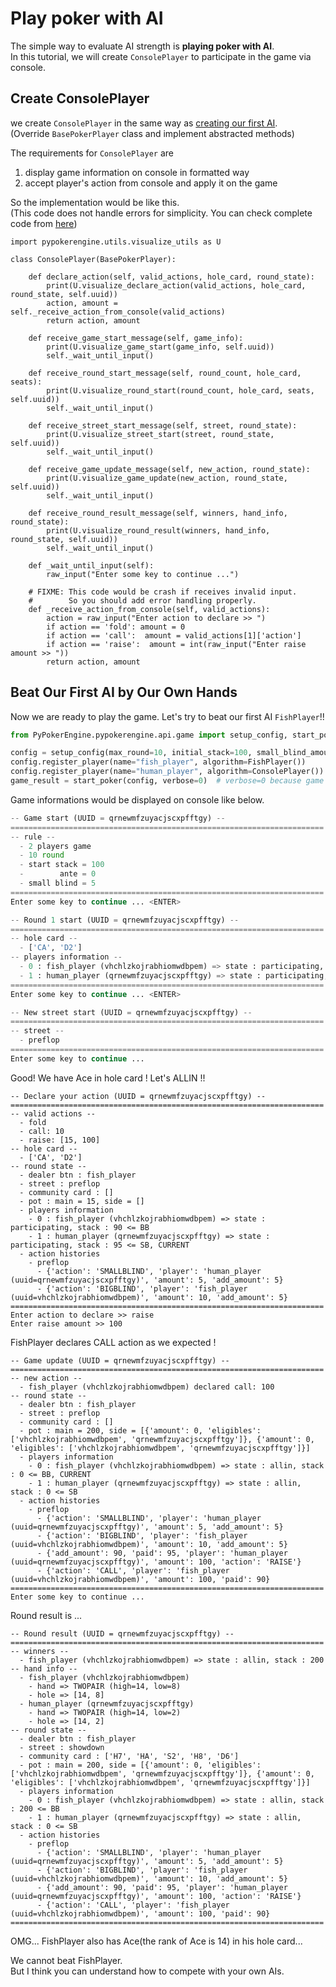 # Play poker with AI
The simple way to evaluate AI strength is **playing poker with AI**.  
In this tutorial, we will create `ConsolePlayer` to participate in the game via console.  

## Create ConsolePlayer
we create `ConsolePlayer` in the same way as [creating our first AI](../index.md).  
(Override `BasePokerPlayer` class and implement abstracted methods)

The requirements for `ConsolePlayer` are

1. display game information on console in formatted way
2. accept player's action from console and apply it on the game

So the implementation would be like this.  
(This code does not handle errors for simplicity.
You can check complete code from [here](https://github.com/ishikota/PyPokerEngine/blob/master/examples/players/console_player.py))

```
import pypokerengine.utils.visualize_utils as U

class ConsolePlayer(BasePokerPlayer):

    def declare_action(self, valid_actions, hole_card, round_state):
        print(U.visualize_declare_action(valid_actions, hole_card, round_state, self.uuid))
        action, amount = self._receive_action_from_console(valid_actions)
        return action, amount

    def receive_game_start_message(self, game_info):
        print(U.visualize_game_start(game_info, self.uuid))
        self._wait_until_input()

    def receive_round_start_message(self, round_count, hole_card, seats):
        print(U.visualize_round_start(round_count, hole_card, seats, self.uuid))
        self._wait_until_input()

    def receive_street_start_message(self, street, round_state):
        print(U.visualize_street_start(street, round_state, self.uuid))
        self._wait_until_input()

    def receive_game_update_message(self, new_action, round_state):
        print(U.visualize_game_update(new_action, round_state, self.uuid))
        self._wait_until_input()

    def receive_round_result_message(self, winners, hand_info, round_state):
        print(U.visualize_round_result(winners, hand_info, round_state, self.uuid))
        self._wait_until_input()

    def _wait_until_input(self):
        raw_input("Enter some key to continue ...")

    # FIXME: This code would be crash if receives invalid input.
    #        So you should add error handling properly.
    def _receive_action_from_console(self, valid_actions):
        action = raw_input("Enter action to declare >> ")
        if action == 'fold': amount = 0
        if action == 'call':  amount = valid_actions[1]['action']
        if action == 'raise':  amount = int(raw_input("Enter raise amount >> "))
        return action, amount
```

## Beat Our First AI by Our Own Hands
Now we are ready to play the game. Let's try to beat our first AI `FishPlayer`!!  

```python
from PyPokerEngine.pypokerengine.api.game import setup_config, start_poker

config = setup_config(max_round=10, initial_stack=100, small_blind_amount=5)
config.register_player(name="fish_player", algorithm=FishPlayer())
config.register_player(name="human_player", algorithm=ConsolePlayer())
game_result = start_poker(config, verbose=0)  # verbose=0 because game progress is visualized by ConsolePlayer
```

Game informations would be displayed on console like below.

```python
-- Game start (UUID = qrnewmfzuyacjscxpfftgy) --
======================================================================
-- rule --
  - 2 players game
  - 10 round
  - start stack = 100
  -        ante = 0
  - small blind = 5
======================================================================
Enter some key to continue ... <ENTER>

-- Round 1 start (UUID = qrnewmfzuyacjscxpfftgy) --
======================================================================
-- hole card --
  - ['CA', 'D2']
-- players information --
  - 0 : fish_player (vhchlzkojrabhiomwdbpem) => state : participating, stack : 90
  - 1 : human_player (qrnewmfzuyacjscxpfftgy) => state : participating, stack : 95
======================================================================
Enter some key to continue ... <ENTER>

-- New street start (UUID = qrnewmfzuyacjscxpfftgy) --
======================================================================
-- street --
  - preflop
======================================================================
Enter some key to continue ...
```

Good! We have Ace in hole card ! Let's ALLIN !!

```
-- Declare your action (UUID = qrnewmfzuyacjscxpfftgy) --
======================================================================
-- valid actions --
  - fold
  - call: 10
  - raise: [15, 100]
-- hole card --
  - ['CA', 'D2']
-- round state --
  - dealer btn : fish_player
  - street : preflop
  - community card : []
  - pot : main = 15, side = []
  - players information
    - 0 : fish_player (vhchlzkojrabhiomwdbpem) => state : participating, stack : 90 <= BB
    - 1 : human_player (qrnewmfzuyacjscxpfftgy) => state : participating, stack : 95 <= SB, CURRENT
  - action histories
    - preflop
      - {'action': 'SMALLBLIND', 'player': 'human_player (uuid=qrnewmfzuyacjscxpfftgy)', 'amount': 5, 'add_amount': 5}
      - {'action': 'BIGBLIND', 'player': 'fish_player (uuid=vhchlzkojrabhiomwdbpem)', 'amount': 10, 'add_amount': 5}
======================================================================
Enter action to declare >> raise
Enter raise amount >> 100
```

FishPlayer declares CALL action as we expected !
```
-- Game update (UUID = qrnewmfzuyacjscxpfftgy) --
======================================================================
-- new action --
  - fish_player (vhchlzkojrabhiomwdbpem) declared call: 100
-- round state --
  - dealer btn : fish_player
  - street : preflop
  - community card : []
  - pot : main = 200, side = [{'amount': 0, 'eligibles': ['vhchlzkojrabhiomwdbpem', 'qrnewmfzuyacjscxpfftgy']}, {'amount': 0, 'eligibles': ['vhchlzkojrabhiomwdbpem', 'qrnewmfzuyacjscxpfftgy']}]
  - players information
    - 0 : fish_player (vhchlzkojrabhiomwdbpem) => state : allin, stack : 0 <= BB, CURRENT
    - 1 : human_player (qrnewmfzuyacjscxpfftgy) => state : allin, stack : 0 <= SB
  - action histories
    - preflop
      - {'action': 'SMALLBLIND', 'player': 'human_player (uuid=qrnewmfzuyacjscxpfftgy)', 'amount': 5, 'add_amount': 5}
      - {'action': 'BIGBLIND', 'player': 'fish_player (uuid=vhchlzkojrabhiomwdbpem)', 'amount': 10, 'add_amount': 5}
      - {'add_amount': 90, 'paid': 95, 'player': 'human_player (uuid=qrnewmfzuyacjscxpfftgy)', 'amount': 100, 'action': 'RAISE'}
      - {'action': 'CALL', 'player': 'fish_player (uuid=vhchlzkojrabhiomwdbpem)', 'amount': 100, 'paid': 90}
======================================================================
Enter some key to continue ...
```

Round result is ...

```
-- Round result (UUID = qrnewmfzuyacjscxpfftgy) --
======================================================================
-- winners --
  - fish_player (vhchlzkojrabhiomwdbpem) => state : allin, stack : 200
-- hand info --
  - fish_player (vhchlzkojrabhiomwdbpem)
    - hand => TWOPAIR (high=14, low=8)
    - hole => [14, 8]
  - human_player (qrnewmfzuyacjscxpfftgy)
    - hand => TWOPAIR (high=14, low=2)
    - hole => [14, 2]
-- round state --
  - dealer btn : fish_player
  - street : showdown
  - community card : ['H7', 'HA', 'S2', 'H8', 'D6']
  - pot : main = 200, side = [{'amount': 0, 'eligibles': ['vhchlzkojrabhiomwdbpem', 'qrnewmfzuyacjscxpfftgy']}, {'amount': 0, 'eligibles': ['vhchlzkojrabhiomwdbpem', 'qrnewmfzuyacjscxpfftgy']}]
  - players information
    - 0 : fish_player (vhchlzkojrabhiomwdbpem) => state : allin, stack : 200 <= BB
    - 1 : human_player (qrnewmfzuyacjscxpfftgy) => state : allin, stack : 0 <= SB
  - action histories
    - preflop
      - {'action': 'SMALLBLIND', 'player': 'human_player (uuid=qrnewmfzuyacjscxpfftgy)', 'amount': 5, 'add_amount': 5}
      - {'action': 'BIGBLIND', 'player': 'fish_player (uuid=vhchlzkojrabhiomwdbpem)', 'amount': 10, 'add_amount': 5}
      - {'add_amount': 90, 'paid': 95, 'player': 'human_player (uuid=qrnewmfzuyacjscxpfftgy)', 'amount': 100, 'action': 'RAISE'}
      - {'action': 'CALL', 'player': 'fish_player (uuid=vhchlzkojrabhiomwdbpem)', 'amount': 100, 'paid': 90}
======================================================================
```

OMG... FishPlayer also has Ace(the rank of Ace is 14) in his hole card...

We cannot beat FishPlayer.  
But I think you can understand how to compete with your own AIs.
